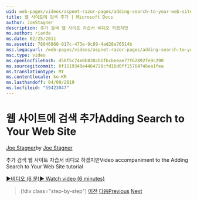 ```yaml
---
uid: web-pages/videos/aspnet-razor-pages/adding-search-to-your-web-site
title: 웹 사이트에 검색 추가 | Microsoft Docs
author: JoeStagner
description: 추가 검색 웹 사이트 자습서 비디오 하겠지만
ms.author: riande
ms.date: 02/25/2011
ms.assetid: 78046868-917c-473e-9c89-4ad28a76514b
msc.legacyurl: /web-pages/videos/aspnet-razor-pages/adding-search-to-your-web-site
msc.type: video
ms.openlocfilehash: d58f5c74e0b838cb1fbcbeeae77f62892fe9c290
ms.sourcegitcommit: 0f1119340e4464720cfd16d0ff15764746ea1fea
ms.translationtype: MT
ms.contentlocale: ko-KR
ms.lasthandoff: 04/09/2019
ms.locfileid: "59423047"
---
```

# <a name="adding-search-to-your-web-site"></a><span data-ttu-id="76ed1-103">웹 사이트에 검색 추가</span><span class="sxs-lookup"><span data-stu-id="76ed1-103">Adding Search to Your Web Site</span></span>

<span data-ttu-id="76ed1-104">[Joe Stagner](https://github.com/JoeStagner)</span><span class="sxs-lookup"><span data-stu-id="76ed1-104">by [Joe Stagner](https://github.com/JoeStagner)</span></span>

<span data-ttu-id="76ed1-105">추가 검색 웹 사이트 자습서 비디오 하겠지만</span><span class="sxs-lookup"><span data-stu-id="76ed1-105">Video accompaniment to the Adding Search to Your Web Site tutorial</span></span>

[<span data-ttu-id="76ed1-106">&#9654;비디오 (6 분)</span><span class="sxs-lookup"><span data-stu-id="76ed1-106">&#9654; Watch video (6 minutes)</span></span>](https://channel9.msdn.com/Blogs/ASP-NET-Site-Videos/adding-search-to-your-web-site)

> [!div class="step-by-step"]
> <span data-ttu-id="76ed1-107">[이전](adding-email-to-your-web-site.md)
> [다음](adding-social-networking-to-your-website.md)</span><span class="sxs-lookup"><span data-stu-id="76ed1-107">[Previous](adding-email-to-your-web-site.md)
[Next](adding-social-networking-to-your-website.md)</span></span>
